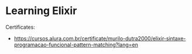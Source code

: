 # Learning Elixir

Certificates:
- https://cursos.alura.com.br/certificate/murilo-dutra2000/elixir-sintaxe-programacao-funcional-pattern-matching?lang=en
